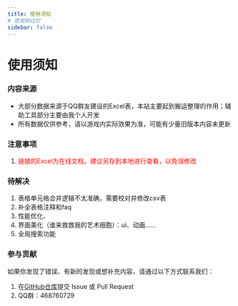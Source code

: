 ```yaml
---
title: 使用须知
# 禁用侧边栏
sidebar: false
---
```


# 使用须知

### 内容来源
*  大部分数据来源于QQ群友建设的Excel表，本站主要起到搬运整理的作用；辅助工具部分主要由我个人开发
*  所有数据仅供参考，请以游戏内实际效果为准，可能有少量旧版本内容未更新

### 注意事项
1. <span style="color: red;">链接的Excel为在线文档，建议另存到本地进行查看，以免误修改</span>

### 待解决
1. 表格单元格合并逻辑不太准确，需要校对并修改csv表
2. 补全表格注释和faq
3. 性能优化、
4. 界面美化（谁来救救我的艺术细胞）：ui、动画……
5. 全局搜索功能

### 参与贡献
如果你发现了错误、有新的发现或想补充内容，请通过以下方式联系我们：
1.  在<a href = 'https://github.com/starysnow/GoobooWiki' target = '_blank'>GitHub仓库</a>提交 Issue 或 Pull Request
2.  QQ群：468760729